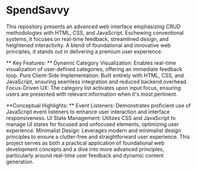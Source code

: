 # SpendSavvy
 This repository presents an advanced web interface emphasizing CRUD methodologies with HTML, CSS, and JavaScript. Eschewing conventional systems, it focuses on real-time feedback, streamlined design, and heightened interactivity. A blend of foundational and innovative web principles, it stands out in delivering a premium user experience.

** Key Features:
**
Dynamic Category Visualization: Enables real-time visualization of user-defined categories, offering an immediate feedback loop.
Pure Client-Side Implementation: Built entirely with HTML, CSS, and JavaScript, ensuring seamless integration and reduced backend overhead.
Focus-Driven UX: The category list activates upon input focus, ensuring users are presented with relevant information when it's most pertinent.

**Conceptual Highlights:
**
Event Listeners: Demonstrates proficient use of JavaScript event listeners to enhance user interaction and interface responsiveness.
UI State Management: Utilizes CSS and JavaScript to manage UI states for focused and unfocused elements, optimizing user experience.
Minimalist Design: Leverages modern and minimalist design principles to ensure a clutter-free and straightforward user experience.
This project serves as both a practical application of foundational web development concepts and a dive into more advanced principles, particularly around real-time user feedback and dynamic content generation.
